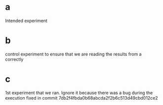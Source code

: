# a

Intended experiment

# b

control experiment to ensure that we are reading the results from a correctly

# c

1st experiment that we ran. Ignore it because there was a bug during the execution fixed in commit 7db2f4fbda0b68abcda2f2b6c513d49cbd012ce2